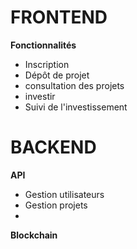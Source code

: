 # FRONTEND

**Fonctionnalités**
- Inscription
- Dépôt de projet
- consultation des projets
- investir
- Suivi de l'investissement


# BACKEND

**API**
- Gestion utilisateurs
- Gestion projets
-


**Blockchain**
